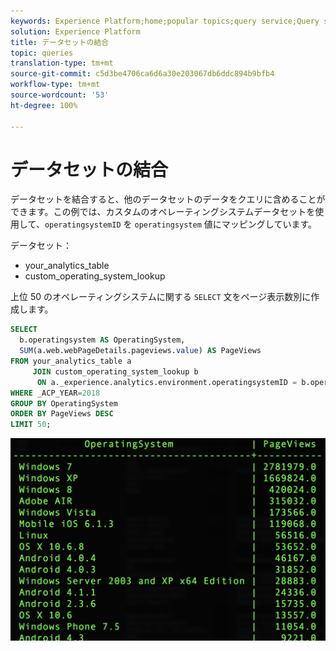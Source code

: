 ```yaml
---
keywords: Experience Platform;home;popular topics;query service;Query service;joining datasets;joining dataset;
solution: Experience Platform
title: データセットの結合
topic: queries
translation-type: tm+mt
source-git-commit: c5d3be4706ca6d6a30e203067db6ddc894b9bfb4
workflow-type: tm+mt
source-wordcount: '53'
ht-degree: 100%

---
```



# データセットの結合

データセットを結合すると、他のデータセットのデータをクエリに含めることができます。この例では、カスタムのオペレーティングシステムデータセットを使用して、`operatingsystemID` を `operatingsystem` 値にマッピングしています。

データセット：
- your_analytics_table
- custom_operating_system_lookup

上位 50 のオペレーティングシステムに関する `SELECT` 文をページ表示数別に作成します。

```sql
SELECT 
  b.operatingsystem AS OperatingSystem,
  SUM(a.web.webPageDetails.pageviews.value) AS PageViews
FROM your_analytics_table a 
     JOIN custom_operating_system_lookup b 
      ON a._experience.analytics.environment.operatingsystemID = b.operatingsystemid 
WHERE _ACP_YEAR=2018 
GROUP BY OperatingSystem 
ORDER BY PageViews DESC
LIMIT 50;
```

![画像](../images/queries/joining-datasets/select-operating-systems.png)
